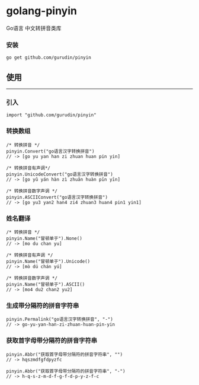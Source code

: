 # golang-pinyin

Go语言 中文转拼音类库

### 安装
```
go get github.com/gurudin/pinyin
```

## 使用
---

### 引入
```
import "github.com/gurudin/pinyin"
```

### 转换数组
```
/* 转换拼音 */
pinyin.Convert("go语言汉字转换拼音")
// -> [go yu yan han zi zhuan huan pin yin]

/* 转换拼音有声调*/
pinyin.UnicodeConvert("go语言汉字转换拼音")
// -> [go yǔ yán hàn zì zhuǎn huàn pīn yīn]

/* 转换拼音数字声调 */
pinyin.ASCIIConvert("go语言汉字转换拼音")
// -> [go yu3 yan2 han4 zi4 zhuan3 huan4 pin1 yin1]
```

### 姓名翻译
```
/* 转换拼音 */
pinyin.Name("冒顿单于").None()
// -> [mo du chan yu]

/* 转换拼音有声调 */
pinyin.Name("冒顿单于").Unicode()
// -> [mò dú chán yú]

/* 转换拼音数字声调 */
pinyin.Name("冒顿单于").ASCII()
// -> [mo4 du2 chan2 yu2]
```

### 生成带分隔符的拼音字符串
```
pinyin.Permalink("go语言汉字转换拼音", "-")
// -> go-yu-yan-han-zi-zhuan-huan-pin-yin
```

### 获取首字母带分隔符的拼音字符串
```
pinyin.Abbr("获取首字母带分隔符的拼音字符串", "")
// -> hqszmdfgfdpyzfc

pinyin.Abbr("获取首字母带分隔符的拼音字符串", "-")
// -> h-q-s-z-m-d-f-g-f-d-p-y-z-f-c
```